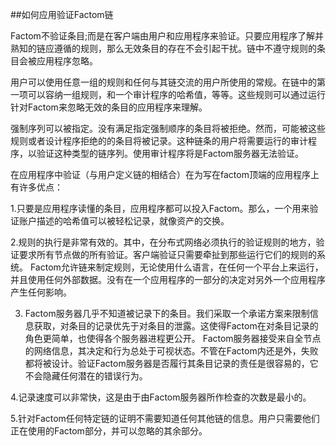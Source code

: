 ﻿##如何应用验证Factom链

Factom不验证条目;而是在客户端由用户和应用程序来验证。只要应用程序了解并熟知的链应遵循的规则，那么无效条目的存在不会引起干扰。链中不遵守规则的条目会被应用程序忽略。

用户可以使用任意一组的规则和任何与其链交流的用户所使用的常规。在链中的第一项可以容纳一组规则，和一个审计程序的哈希值，等等。这些规则可以通过运行针对Factom来忽略无效的条目的应用程序来理解。

强制序列可以被指定。没有满足指定强制顺序的条目将被拒绝。然而，可能被这些规则或者设计程序拒绝的的条目将被记录。这种链条的用户将需要运行的审计程序，以验证这种类型的链序列。使用审计程序将是Factom服务器无法验证。

在应用程序中验证（与用户定义链的相结合）在为写在factom顶端的应用程序上有许多优点：

1.只要是应用程序读懂的条目，应用程序都可以投入Factom。那么，一个用来验证账户描述的哈希值可以被轻松记录，就像资产的交换。

2.规则的执行是非常有效的。其中，在分布式网络必须执行的验证规则的地方，验证要求所有节点做的所有验证。客户端验证只需要牵扯到那些运行它们的规则的系统。 Factom允许链来制定规则，无论使用什么语言，在任何一个平台上来运行，并且使用任何外部数据。没有在一个应用程序的一部分的决定对另外一个应用程序产生任何影响。

3. Factom服务器几乎不知道被记录下的条目。我们采取一个承诺方案来限制信息获取，对条目的记录优先于对条目的泄露。这使得Factom在对条目记录的角色更简单，也使得各个服务器进程更公开。 Factom服务器接受来自全节点的网络信息，其决定和行为总处于可视状态。不管在Factom内还是外，失败都将被设计。验证Factom服务器是否履行其条目记录的责任是很容易的，它不会隐藏任何潜在的错误行为。

4.记录速度可以非常快，这是由于由Factom服务器所作检查的次数是最小的。

5.针对Factom任何特定链的证明不需要知道任何其他链的信息。用户只需要他们正在使用的Factom部分，并可以忽略的其余部分。
